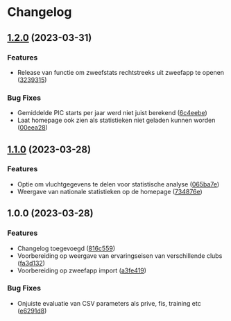 # Changelog

## [1.2.0](https://github.com/florisporro/zweefstats/compare/v1.1.0...v1.2.0) (2023-03-31)


### Features

* Release van functie om zweefstats rechtstreeks uit zweefapp te openen ([3239315](https://github.com/florisporro/zweefstats/commit/3239315facbdbf2e5c4d572e63c9815751b5f169))


### Bug Fixes

* Gemiddelde PIC starts per jaar werd niet juist berekend ([6c4eebe](https://github.com/florisporro/zweefstats/commit/6c4eebebd095b77dff8b67ce2e69a3bab6377df8))
* Laat homepage ook zien als statistieken niet geladen kunnen worden ([00eea28](https://github.com/florisporro/zweefstats/commit/00eea2832a50311c87dddb8fe7bbd46a23595a99))

## [1.1.0](https://github.com/florisporro/zweefstats/compare/v1.0.0...v1.1.0) (2023-03-28)


### Features

* Optie om vluchtgegevens te delen voor statistische analyse ([065ba7e](https://github.com/florisporro/zweefstats/commit/065ba7e7982a50170383030a8127b35e6bfd1503))
* Weergave van nationale statistieken op de homepage ([734876e](https://github.com/florisporro/zweefstats/commit/734876e2dbd03c212fa1f6a755a1f247e9953390))

## 1.0.0 (2023-03-28)


### Features

* Changelog toegevoegd ([816c559](https://github.com/florisporro/zweefstats/commit/816c55966596f5479a7abc439649d75ab7b90866))
* Voorbereiding op weergave van ervaringseisen van verschillende clubs ([fa3d132](https://github.com/florisporro/zweefstats/commit/fa3d1325413cdfc2b83856799db1417224db5035))
* Voorbereiding op zweefapp import ([a3fe419](https://github.com/florisporro/zweefstats/commit/a3fe4193628ba7f2c1ec9da8e54c612629d544ca))


### Bug Fixes

* Onjuiste evaluatie van CSV parameters als prive, fis, training etc ([e6291d8](https://github.com/florisporro/zweefstats/commit/e6291d8dfced9085c73e9e40f5377471cc4903c8))
